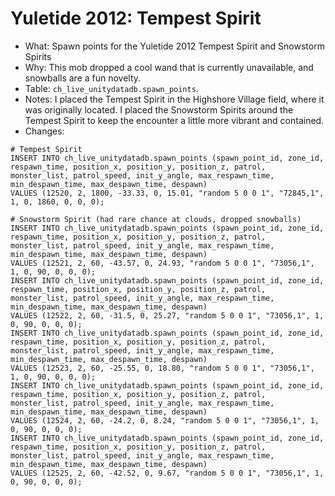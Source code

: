 # Yuletide 2012: Tempest Spirit

* What: Spawn points for the Yuletide 2012 Tempest Spirit and Snowstorm Spirits
* Why: This mob dropped a cool wand that is currently unavailable, and snowballs are a fun novelty.
* Table: `ch_live_unitydatadb.spawn_points`.
* Notes: I placed the Tempest Spirit in the Highshore Village field, where it was originally located. I placed the Snowstorm Spirits around the Tempest Spirit to keep the encounter a little more vibrant and contained.
* Changes:
```
# Tempest Spirit
INSERT INTO ch_live_unitydatadb.spawn_points (spawn_point_id, zone_id, respawn_time, position_x, position_y, position_z, patrol, monster_list, patrol_speed, init_y_angle, max_respawn_time, min_despawn_time, max_despawn_time, despawn)
VALUES (12520, 2, 1800, -33.33, 0, 15.01, "random 5 0 0 1", "72845,1", 1, 0, 1860, 0, 0, 0);

# Snowstorm Spirit (had rare chance at clouds, dropped snowballs)
INSERT INTO ch_live_unitydatadb.spawn_points (spawn_point_id, zone_id, respawn_time, position_x, position_y, position_z, patrol, monster_list, patrol_speed, init_y_angle, max_respawn_time, min_despawn_time, max_despawn_time, despawn)
VALUES (12521, 2, 60, -43.57, 0, 24.93, "random 5 0 0 1", "73056,1", 1, 0, 90, 0, 0, 0);
INSERT INTO ch_live_unitydatadb.spawn_points (spawn_point_id, zone_id, respawn_time, position_x, position_y, position_z, patrol, monster_list, patrol_speed, init_y_angle, max_respawn_time, min_despawn_time, max_despawn_time, despawn)
VALUES (12522, 2, 60, -31.5, 0, 25.27, "random 5 0 0 1", "73056,1", 1, 0, 90, 0, 0, 0);
INSERT INTO ch_live_unitydatadb.spawn_points (spawn_point_id, zone_id, respawn_time, position_x, position_y, position_z, patrol, monster_list, patrol_speed, init_y_angle, max_respawn_time, min_despawn_time, max_despawn_time, despawn)
VALUES (12523, 2, 60, -25.55, 0, 18.80, "random 5 0 0 1", "73056,1", 1, 0, 90, 0, 0, 0);
INSERT INTO ch_live_unitydatadb.spawn_points (spawn_point_id, zone_id, respawn_time, position_x, position_y, position_z, patrol, monster_list, patrol_speed, init_y_angle, max_respawn_time, min_despawn_time, max_despawn_time, despawn)
VALUES (12524, 2, 60, -24.2, 0, 8.24, "random 5 0 0 1", "73056,1", 1, 0, 90, 0, 0, 0);
INSERT INTO ch_live_unitydatadb.spawn_points (spawn_point_id, zone_id, respawn_time, position_x, position_y, position_z, patrol, monster_list, patrol_speed, init_y_angle, max_respawn_time, min_despawn_time, max_despawn_time, despawn)
VALUES (12525, 2, 60, -42.52, 0, 9.67, "random 5 0 0 1", "73056,1", 1, 0, 90, 0, 0, 0);
```
